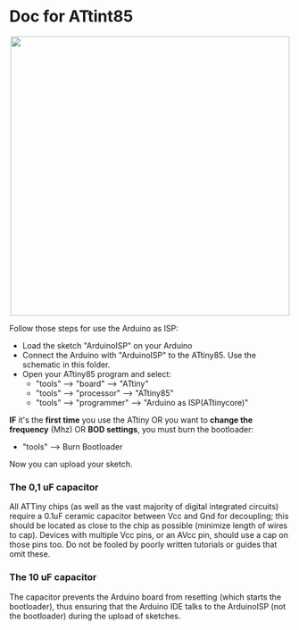 # Doc for ATtint85

<p align="center">
<img src="https://goo.gl/7cxEmm" width="500">
</p>

Follow those steps for use the Arduino as ISP:  
- Load the sketch "ArduinoISP" on your Arduino  
- Connect the Arduino with "ArduinoISP" to the ATtiny85. Use the schematic in this folder.  
- Open your ATtiny85 program and select:  
  * "tools" --> "board" --> "ATtiny"  
  * "tools" --> "processor" --> "ATtiny85"  
  * "tools" --> "programmer" --> "Arduino as ISP(ATtinycore)"

**IF** it's the **first time** you use the ATtiny OR you want to **change the frequency** (Mhz) OR **BOD settings**, you must burn the bootloader:  
  - "tools" --> Burn Bootloader  

Now you can upload your sketch.


### The 0,1 uF capacitor
All ATTiny chips (as well as the vast majority of digital integrated circuits) require a 0.1uF ceramic capacitor between Vcc and Gnd for decoupling; this should be located as close to the chip as possible (minimize length of wires to cap). Devices with multiple Vcc pins, or an AVcc pin, should use a cap on those pins too. Do not be fooled by poorly written tutorials or guides that omit these.  

### The 10 uF capacitor
The capacitor prevents the Arduino board from resetting (which starts the bootloader), thus ensuring that the Arduino IDE talks to the ArduinoISP (not the bootloader) during the upload of sketches.
